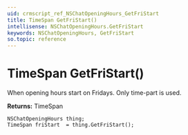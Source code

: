 ```yaml
---
uid: crmscript_ref_NSChatOpeningHours_GetFriStart
title: TimeSpan GetFriStart()
intellisense: NSChatOpeningHours.GetFriStart
keywords: NSChatOpeningHours, GetFriStart
so.topic: reference
---
```


# TimeSpan GetFriStart()

When opening hours start on Fridays. Only time-part is used.

**Returns:** TimeSpan

```crmscript
NSChatOpeningHours thing;
TimeSpan friStart  = thing.GetFriStart();
```

